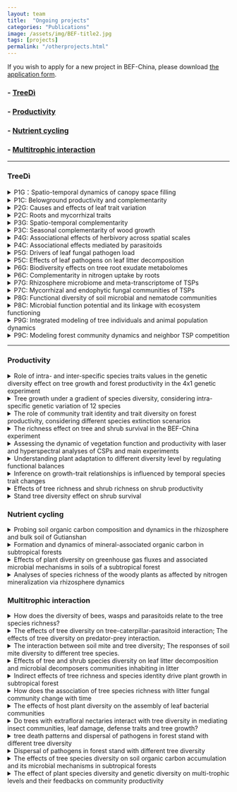 ```yaml
---
layout: team
title:  "Ongoing projects"
categories: "Publications"
image: /assets/img/BEF-title2.jpg
tags: [projects]
permalink: "/otherprojects.html"
---
```

<p>If you wish to apply for a new project in BEF-China, please download <a href="{{site.baseurl}}/assets/file/Application template for working in BEF-China platform.doc">the application form</a>.</p>

### - [TreeDì](#TreeDì)
### - [Productivity](#productivity)
### - [Nutrient cycling](#nutrient-cycling)
### - [Multitrophic interaction](#multitrophic-interaction)

* * *
### TreeDì
<details>
<summary class="dropdown-text"> P1G：Spatio-temporal dynamics of canopy space filling</summary><br>
<div class="row">
      <li class="dropdown-sub">
      <strong><strong>Principal Investigator:</strong></strong> <br>
      Prof. Dr. Goddert von Oheimb, <br>TU Dresden<br>
      <i class="fas fa-envelope"></i> Goddert_v_Oheimb@tu-dresden.de<br>
      Prof. Dr. Werner Härdtle, German Centre for Integrative Biodiversity Research (iDiv)<br>
      <i class="fas fa-envelope"></i> werner.haerdtle@uni.leuphana.de<br>
      <strong>PhD student:</strong><br> Maria Dolores Perles Garcia<br>
      <br>
      <strong><strong>Objectives:</strong></strong> <br>
      *	To analyse crown, branch and leaf traits in relation to tree-tree interactions (TSPs and local neighbourhood);<br>
      *	To analyse trait variability related to canopy filling and light interception;<br>
      *	To quantify how canopy space use complementarity translates into enhanced tree growth.<br>
      </li>
</div>
</details>

<details>
<summary class="dropdown-text"> P1C: Belowground productivity and complementarity</summary><br>
<div class="row">
      <li class="dropdown-sub">
      <strong><strong>Principal Investigator:</strong></strong> <br>
      Assoc. Prof. Dr. Xiaojuan Liu, <br>Institute of Botany, Chinese Academy of Sciences<br>
      <i class="fas fa-envelope"></i> liuxiaojuan06@ibcas.ac.cn<br>
      Dr. Wensheng Bu, Jiangxi Agricultural University<br>
      <i class="fas fa-envelope"></i> bws2007@163.com<br>
      Prof. Dr. Keping Ma, Institute of Botany, Chinese Academy of Sciences<br>
      <i class="fas fa-envelope"></i> kpma@ibcas.ac.cn<br>
      <strong>PhD student:</strong><br>  Hanjiao Gu<br>
      <br>
      <strong><strong>Objectives:</strong></strong> <br>
      *	To analyse species richness effects on fine-root production;<br>
      *	To analyse effects of species composition on fine-root turnover and distribution;<br>
      *	To find the connection between below- and aboveground processes.<br>
      <br>
      <strong><strong>Subproject:</strong></strong> <br>
     1.	The impact of different species diversity levels on nutrient reabsorption in different organs (branches, leaves and fine-root);<br>
     2.	The effects of tree species diversity on productivity and turnover of different fine-root functional groups.<br>
      </li>
</div>
</details>
<details>
<summary class="dropdown-text"> P2G: Causes and effects of leaf trait variation</summary><br>
<div class="row">
      <li class="dropdown-sub">
      <strong><strong>Principal Investigator:</strong></strong> <br>
      Dr. Sylvia Haider, <br>Institute of Biology, Martin-Luther-University Halle-Wittenberg<br>
      <i class="fas fa-envelope"></i> sylvia.haider@botanik.uni-halle.de<br>
      Prof. Dr. Stan Harpole, German Centre for Integrative Biodiversity Research (iDiv)<br>
      <i class="fas fa-envelope"></i> stan.harpole@idiv.de<br>
      <strong>PhD student: </strong><br> Andréa Davrinche<br>
      <br>
      <strong><strong>Objectives:</strong></strong> <br>
      *	To quantify to which degree leaf traits are adjusted to different light conditions along the interaction plane of two tree species;<br>
      *	To analyze trait variation as a response to species and functional diversity of the local neighborhood of the TSP andthe dependence of traits and trait variation on soil nutrient availability;<br>
      *	To relate trait variation and performance of the TSP;<br>
      *	To quantify different components of trait variation to complementarity effects of ecosystem functions.<br>
      <br>
      <strong><strong>Subproject:</strong></strong> <br>
     1.	Complementarity through leaf traits variation: What are the implications of trees diversity for productivity at a tree pair level and a local neighbourhood level?<br>
     2.	How biodiversity-ecosystem functioning relations change with or without the presence of local soil biota.<br>
      </li>
</div>
</details>

<details>
<summary class="dropdown-text"> P2C: Roots and mycorrhizal traits</summary><br>
<div class="row">
      <li class="dropdown-sub">
      <strong><strong>Principal Investigator:</strong></strong> <br>
      Prof. Dr. Zeqing Ma, <br>Institute of Geographic Sciences and Natural Resources Research, Chinese Academy of Sciences<br>
      <i class="fas fa-envelope"></i> mazq@igsnrr.ac.cn<br>
      Dr. Bo Yang, Jingdezhen University<br>
      <i class="fas fa-envelope"></i> yangbomvp@aliyun.com<br>
      <strong>PhD student: </strong><br> Gaigai Ding<br>
      <br>
      <strong><strong>Objectives:</strong></strong> <br>
      *	To characterize tree species by their root morphological and anatomical root traits;<br>
      *	To assess the response of root and mycorrhizal traits to resource patches, different tree neighborhoods, and site-scale resource gradients;<br>
      *	To test whether complementary traits translate into enhanced tree productivity.<br>
      </li>
</div>
</details>

<details>
<summary class="dropdown-text"> P3G: Spatio-temporal complementarity</summary><br>
<div class="row">
      <li class="dropdown-sub">
      <strong><strong>Principal Investigator:</strong></strong> <br>
      Prof. Dr. Christian Wirth, <br>Institute of Biology, Leipzig University (UL)<br>
      <i class="fas fa-envelope"></i> cwirth@uni-leipzig.de<br>
      Prof. Dr. Jürgen Bauhus, <br>Institute of Biology, Leipzig University (UL) & German Centre for Integrative Biodiversity Research (iDiv)<br>
      <i class="fas fa-envelope"></i> juergen.bauhus@waldbau.uni-freiburg.de<br>
      <strong>PhD student:</strong><br> Florian Schnabel<br>
      <br>
      <strong><strong>Objectives:</strong></strong> <br>
      *	Assess how neighborhood diversity affects water use efficiency (~stomatal closure) and growth during drought years for tree species with contrasting stomatal control (water savers vs. spenders);<br>
      *	Test how competitive asymmetry is controlled by diversity at the level of TSPs and their neighborhood based on biometric measurements.<br>
      <br>
      <strong><strong>Subproject:</strong></strong> <br>
     1.	how neighborhood diversity affects water use efficiency (~stomatal closure) and growth during drought years for tree species with contrasting stomatal control (water savers vs. spenders);<br>
     2.	The effects of contrasting climatic conditions on diversity-stability relationships.<br>
      </li>
</div>
</details>

<details>
<summary class="dropdown-text"> P3C: Seasonal complementarity of wood growth</summary><br>
<div class="row">
      <li class="dropdown-sub">
      <strong><strong>Principal Investigator:</strong></strong> <br>
      Assoc. Prof. Dr. Zhiyao Tang, <br>College of Urban and Environmental Sciences, Peking University<br>
      <i class="fas fa-envelope"></i> zytang@urban.pku.edu.cn<br>
      <strong>PhD student: </strong><br> Tongyan Liu<br>
      <br>
      <strong><strong>Objectives:</strong></strong><br>
      *	Analyze whether diverse forests express complementarity in seasonal growth and whether this translates into higher productivity;<br>
      *	Analyze whether diversity advances the start of the growing season;<br>
      *	Relate seasonal growth complementarity to functional diversity of available proxy traits.<br>
      <br>
      <strong><strong>Subproject:</strong></strong> <br>
     1.	Influence of local biodiversity on the seasonality of tree growth;<br>
     2.	Effects of diversity on the seasonality of plant growth and lignification formation;<br>
     3.	Effects of diversity on the seasonality of plant growth and lignification formation.<br>
      </li>
</div>
</details>

<details>
<summary class="dropdown-text"> P4G: Associational effects of herbivory across spatial scales</summary><br>
<div class="row">
      <li class="dropdown-sub">
      <strong><strong>Principal Investigator:</strong></strong> <br>
      Prof. Dr. Andreas Schuldt, <br>Martin-Luther-University Halle-Wittenberg Institute of Biology<br>
      <i class="fas fa-envelope"></i> andreas.schuldt@forst.uni-goettingen.de<br>
      <strong>PhD student:</strong><br> Perttu Anttonen<br>
      <br>
      <strong><strong>Objectives:</strong></strong> <br>
      *	Herbivory & community structure of herbivore feeding guilds across space & time;<br>
      *	Top-down vs. bottom-up control;<br>
      *	Consequences for tree growth & productivity.<br>
      </li>
</div>
</details>

<details>
<summary class="dropdown-text"> P4C: Associational effects mediated by parasitoids</summary><br>
<div class="row">
      <li class="dropdown-sub">
      <strong><strong>Principal Investigator:</strong></strong> <br>
      Prof. Dr. Chaodong Zhu, <br>Institute of zoology, Chinese Academy of Sciences<br>
      <i class="fas fa-envelope"></i> zhucd@ioz.ac.cn<br>
      <strong>PhD student:</strong><br>  Yi Li<br>
      <br>
      <strong><strong>Objectives:</strong></strong> <br>
      *	Moth larvae-predator-parasitoid networks;<br>
      *	Molecular identification pipelines;<br>
      *	Phylogenetic framework for trophic communities.<br>
      </li>
</div>
</details>

<details>
<summary class="dropdown-text"> P5G: Drivers of leaf fungal pathogen load</summary><br>
<div class="row">
      <li class="dropdown-sub">
      <strong><strong>Principal Investigator:</strong></strong> <br>
      Prof. Dr. Helge Bruelheide, <br>Institute of Biology, Martin-Luther-University Halle-Wittenberg<br>
      <i class="fas fa-envelope"></i> helge.bruelheide@botanik.uni-halle.de<br>
      <strong>PhD student: </strong><br>Mariem Saadani<br>
      <br>
      <strong><strong>Objectives:</strong></strong> <br>
      *	To estimate the leaf area infected by fungal pathogens;<br>
      *	To identify all fungal species found on the TSP trees, using morphological and molecular approaches;<br>
      *	To monitor pathogen load and fungal species richness under different crown interaction points of TSPs and to relate these patterns to microclimate;<br>
      *	To study the effect of pathogen load on tree productivity.<br>
      </li>
</div>
</details>

<details>
<summary class="dropdown-text"> P5C: Effects of leaf pathogens on leaf litter decomposition</summary><br>
<div class="row">
      <li class="dropdown-sub">
      <strong><strong>Principal Investigator:</strong></strong> <br>
      Prof. Dr. Lingli Liu, <br>Institute of Botany, Chinese Academy of Sciences<br>
      <i class="fas fa-envelope"></i> lingli.liu@ibcas.ac.cn<br>
      Prof. Dr. Xiaoyong Cui, <br>University of Chinese Academy of Sciences<br>
      <i class="fas fa-envelope"></i> cuixy@ucas.ac.cn<br>
      <strong>PhD student: </strong><br> Lulu Guo<br>
      <br>
      <strong><strong>Objectives:</strong></strong> <br>
      *	To study the temporal course of fungal species composition, in parallel with the leaf chemical composition;<br>
      *	To study leaf decomposition rates and to relate them to species leaf litter composition, pathogen load and local neighbourhood diversity.<br>
      </li>
</div>
</details>

<details>
<summary class="dropdown-text"> P6G: Biodiversity effects on tree root exudate metabolomes</summary><br>
<div class="row">
      <li class="dropdown-sub">
      <strong><strong>Principal Investigator:</strong></strong> <br>
      Prof. Dr.Nicole van Dam, <br>German Centre for Integrative Biodiversity Research (iDiv)<br>
      <i class="fas fa-envelope"></i> Nicole.vandam@idiv.de<br>
      Dr. Steffen Neumann, <br>Leibniz Institute of Plant Biochemistry<br>
      <i class="fas fa-envelope"></i> Steffen.Neumann@ipb-halle.de<br>
      Prof. Dr. Dierk Scheel,<br> Leibniz Institute of Plant Biochemistry<br>
      <i class="fas fa-envelope"></i> Dierk.Scheel@ipb-halle.de<br>
      Dr. Alexander Weinhold,<br> German Centre for Integrative Biodiversity Research (iDiv)<br>
      <i class="fas fa-envelope"></i> alexander.weinhold@idiv.de<br>
      <strong>PhD student: </strong><br> Min Liu<br>
      <br>
      <strong><strong>Objectives:</strong></strong> <br>
      *	Characterise tree species-specific root exudation metabolomes in plots with different levels of (functional) diversity;<br>
      *	Analyse if tree species interactions drive changes in root exudation patterns and profiles;<br>
      *	Assess the degree of complementarity in root exudate metabolomes in local neighbourhoods.<br>
      </li>
</div>
</details>

<details>
<summary class="dropdown-text"> P6C: Complementarity in nitrogen uptake by roots</summary><br>
<div class="row">
      <li class="dropdown-sub">
      <strong><strong>Principal Investigator:</strong></strong> <br>
      Prof. Dr. Xingliang Xu, <br>Institute of Geographic Sciences and Natural Resources Research, Chinese Academy of Sciences<br>
      <i class="fas fa-envelope"></i> xuxingl@hotmail.com<br>
      Assoc. Prof. Dr. Naili Zhang, Beijing Forestry University<br>
      <i class="fas fa-envelope"></i> zhangnaili@bjfu.edu.cn<br>
      <strong>PhD student:</strong><br>  Sirong Zhang, Min Liu<br>
      <br>
      <strong><strong>Objectives:</strong></strong> <br>
      *	Characterise N-acquisition strategies, incl. soil microbes;<br>
      *	Explore how trees and soil microbes acquire available N via chemical, temporal and spatial niche differentiation;<br>
      *	Examine if tree species benefit from shared mycorrhizal networks;<br>
      *	Analyse degree of complementarity N- uptake in local neighbourhoods over different soil depths and seasons.<br>
      <br>
      <strong><strong>Subproject:</strong></strong> <br>
     1.	How does tree species diversity and neighbour effects affect plant-soil feedback processes;<br>
     2.	Complementarity in root nitrogen uptake between neighbourhood trees.<br>
      </li>
</div>
</details>

<details>
<summary class="dropdown-text"> P7G: Rhizosphere microbiome and meta-transcriptome of TSPs</summary><br>
<div class="row">
      <li class="dropdown-sub">
      <strong><strong>Principal Investigator:</strong></strong> <br>
      Dr. Tesfaye Wubet, <br>Institute of Biology, Martin-Luther-University Halle-Wittenberg; Helmholtz center for Environmental research (UFZ)<br>
      <i class="fas fa-envelope"></i> tesfaye.wubet@ufz.de<br>
      <strong>PhD student:</strong><br>  Bala Singavarapu<br>
      <br>
      <strong><strong>Objectives:</strong></strong> <br>
      *	Assess how the rhizosphere microbiome composition of mono- and hetero-specific TSPs change within and across diversity levels;<br>
      *	Study the patterns of rhizosphere metagenome/ metatranscriptome profiles of TSPs across diversity levels;<br>
      *	Identify the drivers and assess the relationships of the microbial co-occurrence network patterns and the functional gene profiles of mono- and hetero-specific TSPs across diversity levels.<br>
      </li>
</div>
</details>

<details>
<summary class="dropdown-text"> P7C: Mycorrhizal and endophytic fungal communities of TSPs</summary><br>
<div class="row">
      <li class="dropdown-sub">
      <strong><strong>Principal Investigator:</strong></strong> <br>
      Prof. Dr. Liangdong Guo,<br> Institute of Microbiology, Chinese Academy of Sciences<br>
      <i class="fas fa-envelope"></i> guold@im.ac.cn<br>
      <strong>PhD student:</strong><br> Huiyun Gan<br>
      <br>
      <strong><strong>Objectives:</strong></strong> <br>
      *	Analyze how root associated fungal community composition of mono- and hetero-specific TSPs change within and across diversity levels and environmental conditions;<br>
      *	Assess the link between root associated microbial communities with root traits, nitrogen acquisition and exudation profiles.<br>
      </li>
</div>
</details>

<details>
<summary class="dropdown-text"> P8G: Functional diversity of soil microbial and nematode communities</summary><br>
<div class="row">
      <li class="dropdown-sub">
      <strong><strong>Principal Investigator:</strong></strong> <br>
      Dr. Simone Cesarz,<br> Leipzig University, German Centre for Integrative Biodiversity Research (iDiv)<br>
      <i class="fas fa-envelope"></i> simone.cesarz@idiv.de<br>
      Prof. Dr. Nico Eisenhauer, Leipzig University, German Centre for Integrative Biodiversity Research (iDiv)<br>
      <i class="fas fa-envelope"></i> nico.eisenhauer@idiv.de<br>
      <strong>PhD student:</strong><br> Rémy Beugnon<br>
      <br>
      <strong><strong>Objectives:</strong></strong> <br>
      *	To analyse if dissimilarity of TSPs increases functional diversity of soil microorganisms and soil nematodes;<br>
      *	To analyse if more complex environments (diversity of the local neighbourhood) steepen this slope due to a higher diversity of organic inputs and microhabitats, whic is expected to increase the functional diversity of soil microorganisms and soil nematodes;<br>
      *	To analyse if increased functional diversity of soil organisms results in increased biomass of microorganisms and nematodes (consumer biomass).<br>
      <br>
      <strong><strong>Subproject:</strong></strong> <br>
     1.	The impact of TSPs on functional diversity of soil microorganisms and soil nematodes;<br>
     2.	Effect of tree diversity on soil microbial community metabolism with potential implications for C dynamics;<br>
     3.	Effects of litter chemical quality on soil communities (composition and functions) and consequences for litter decomposition;<br>
     4.	The spatial extent of tree species interactions for additive and non-additive effects on basal respiration.<br>
      </li>
</div>
</details>

<details>
<summary class="dropdown-text"> P8C: Microbial function potential and its linkage with ecosystem functioning</summary><br>
<div class="row">
      <li class="dropdown-sub">
      <strong><strong>Principal Investigator:</strong></strong> <br>
      Prof. Dr. Yanfen Wang, <br>University of Chinese Academic of Sciences<br>
      <i class="fas fa-envelope"></i> yfwang@ucas.ac.cn<br>
      Assoc. Prof. Dr. Kai Xue, University of Chinese Academic of Sciences<br>
      <i class="fas fa-envelope"></i> xuekai@ucas.ac.cn<br>
      <strong>PhD student: </strong><br> Jianqing Du<br>
      <br>
      <strong><strong>Objectives:</strong></strong> <br>
      *	To identify the functional diversity of soil microorganisms involved in nitrogen cycling processes;<br>
      *	To link microbial functional diversity with corresponding ecosystem functioning by measuring soil extracellular enzyme activities and ecosystem process rates;<br>
      *	To determine the response of microbial functional gene diversity and corresponding ecosystem functioning to the functional dissimilarity of the local tree neighbourhood.<br>
      </li>
</div>
</details>

<details>
<summary class="dropdown-text"> P9G: Integrated modeling of tree individuals and animal population dynamics</summary><br>
<div class="row">
      <li class="dropdown-sub">
      <strong><strong>Principal Investigator:</strong></strong> <br>
      Prof. Dr. Ulrich Brose,<br> Friedrich-Schiller University Jena, Institute of Biodiversity / German Centre for Integrative Biodiversity Research (iDiv)<br>
      <i class="fas fa-envelope"></i> ulrich.brose@idiv.de<br>
      <strong>PhD student:</strong><br> Georg Albert<br>
      <br>
      <strong><strong>Objectives:</strong></strong> <br>
      *	To model the dynamics of herbivore, pathogen and rhizosphere populations on landscapes (grids) composed of tree individuals as habitat compartments (grid cells);<br>
      *	To establish spatially-explicit models of tree individuals, their tree-tree interactions, and neighborhood effects;<br>
      *	To predict tree growth in novel models synthesizing population- and individual-level processes for animals and trees, respectively, which will address interaction processes such as enemy dilution and facilitation.<br>
      </li>
</div>
</details>

<details>
<summary class="dropdown-text"> P9C: Modeling forest community dynamics and neighbor TSP competition</summary><br>
<div class="row">
      <li class="dropdown-sub">
      <strong><strong>Principal Investigator:</strong></strong> <br>
      Prof. Dr. Weiguo Sang, <br>Minzu University of China<br>
      <i class="fas fa-envelope"></i> swg@muc.edu.cn<br>
      Prof. Dr. Shaopeng Wang, College of Urban and Environmental Sciences, Peking University<br>
      <i class="fas fa-envelope"></i> shaopeng.wang@pku.edu.cn<br>
      <strong>PhD student:</strong><br>  Chenyu Huang<br>
      <br>
      <strong><strong>Objectives:</strong></strong> <br>
      *	To model the change between TSP partners and the whole patch change through time;<br>
      *	To simulate tree interactions for forest development;<br>
      *	To use the models to understand the dynamic interactions of trees in mature forests.<br>
      </li>
</div>
</details>

* * *
### Productivity
<details>
<summary class="dropdown-text"> Role of intra- and inter-specific species traits values in the genetic diversity effect on tree growth and forest productivity in the 4x1 genetic experiment</summary><br>
<div class="row">
    <div class="col-md-3">
    <img class = "img3" src=" {{ site.baseurl }}/assets/projects/FrancaBongers/FrancaBongers1.jpg">
    </div>
    <div class="col-md-3">
      <img class = "img3" src=" {{ site.baseurl }}/assets/projects/FrancaBongers/FrancaBongers2.jpg">
    </div>
    <div class="col-md-4">
    <li class="dropdown-sub"><strong>Principal Investigators:</strong> <br>
    Assoc. Prof. Dr. Xiaojuan Liu<br>
    Institute of Botany, Chinese Academy of Sciences<br>
    <i class="fas fa-envelope"></i> liuxiaojuan06<img class = "img3" src=" {{ site.baseurl }}/assets/img/emailicon.png">ibcas.ac.cn<br>
    Prof. Dr. Keping Ma<br>
    Institute of Botany, Chinese Academy of Sciences<br>
    <i class="fas fa-envelope"></i> kpma@ibcas.ac.cn<br>
    <strong>Postdoc: Dr. Franca J Bongers</strong>
    </li>
    </div>
</div>

</details>

<details>
<summary class="dropdown-text"> Tree growth under a gradient of species diversity, considering intra-specific genetic variation of 12 species</summary><br>
<div class="row">
    <div class="col-md-3">
    <img class = "img3" src=" {{ site.baseurl }}/assets/projects/FrancaBongers/FrancaBongers3.jpg">
    </div>
    <div class="col-md-3">
      <img class = "img3" src=" {{ site.baseurl }}/assets/projects/FrancaBongers/FrancaBongers4.jpg">
    </div>
    <div class="col-md-4">
    <li class="dropdown-sub"><strong>Principal Investigators:</strong><br>
    Assoc. Prof. Dr. Xiaojuan Liu<br>
    Institute of Botany, Chinese Academy of Sciences<br>
    <i class="fas fa-envelope"></i> liuxiaojuan06@ibcas.ac.cn<br>
    Prof. Dr. Keping Ma<br>
    Institute of Botany, Chinese Academy of Sciences<br>
    <i class="fas fa-envelope"></i> kpma@ibcas.ac.cn<br>
    <strong>Postdoc: Dr. Franca J Bongers</strong>
    </li>
    </div>
</div>
</details>

<details>
<summary class="dropdown-text"> The role of community trait identity and trait diversity on forest productivity, considering different species extinction scenarios</summary><br>
<div class="row">
    <div class="col-md-3">
    <img class = "img3" src=" {{ site.baseurl }}/assets/projects/FrancaBongers/trait1.jpg">
    </div>
    <div class="col-md-3">
      <img class = "img3" src=" {{ site.baseurl }}/assets/projects/FrancaBongers/trait2.jpg">
    </div>
    <div class="col-md-4">
    <li class="dropdown-sub"><strong>Principal Investigators:</strong><br>
    Assoc. Prof. Dr. Xiaojuan Liu<br>
    Institute of Botany, Chinese Academy of Sciences<br>
    <i class="fas fa-envelope"></i> liuxiaojuan06@ibcas.ac.cn<br>
    Prof. Dr. Keping Ma<br>
    Institute of Botany, Chinese Academy of Sciences<br>
    <i class="fas fa-envelope"></i> kpma@ibcas.ac.cn<br>
    <strong>Postdoc: Dr. Franca J Bongers</strong>
    </li>
    </div>
</div>

</details>

<details>
<summary class="dropdown-text"> The richness effect on tree and shrub survival in the BEF-China experiment</summary><br>
<div class="row">
    <div class="col-md-3">
    <img class = "img3" src=" {{ site.baseurl }}/assets/projects/ShanLi/shanli1.jpg">
    </div>
    <div class="col-md-3">
      <img class = "img3" src=" {{ site.baseurl }}/assets/projects/ShanLi/shanli2.jpg">
    </div>
    <div class="col-md-4">
    <li class="dropdown-sub"><strong>Principal Investigators:</strong><br>
    Assoc. Prof. Dr. Xiaojuan Liu<br>
    Institute of Botany, Chinese Academy of Sciences<br>
    <i class="fas fa-envelope"></i> liuxiaojuan06@ibcas.ac.cn<br>
    Prof. Dr. Keping Ma<br>
    Institute of Botany, Chinese Academy of Sciences<br>
    <i class="fas fa-envelope"></i> kpma@ibcas.ac.cn<br>
    <strong>Postdoc: Dr. Shan Li</strong>
    </li>
    </div>
</div>

</details>

<details>
<summary class="dropdown-text"> Assessing the dynamic of vegetation function and productivity with laser and hyperspectral analyses of CSPs and main experiments</summary><br>
<div class="row">
    <!-- <div class="col-md-3">
    <img class = "img3" src=" {{ site.baseurl }}/assets/projects/Michael/Michael1.jpg">
    <img class = "img3" src=" {{ site.baseurl }}/assets/projects/Michael/Michael2.jpg">
    </div> -->
    <div class="col-md-6">
    <li class="dropdown-sub"><strong>Principal Investigators:</strong> <br>
    Assoc. Prof. Dr. Xiaojuan Liu<br>
    Institute of Botany, Chinese Academy of Sciences<br>
    <i class="fas fa-envelope"></i> liuxiaojuan06@ibcas.ac.cn<br>
    Prof. Dr. Bernhard Schmid<br>
    University of Zurich<br>
    <i class="fas fa-envelope"></i> bernhard.schmid@ieu.uzh.ch<br>
    Prof. Dr. Keping Ma<br>
    Institute of Botany, Chinese Academy of Sciences<br>
    <i class="fas fa-envelope"></i> kpma@ibcas.ac.cn<br>
    Prof. Dr. Michael E. Schaepman<br>
    University of Zurich<br>
    <i class="fas fa-envelope"></i> michael.schaepman@geo.uzh.ch<br>	 
    </li>
    </div>
</div>

</details>

<details>
<summary class="dropdown-text"> Understanding plant adaptation to different diversity level by regulating functional balances</summary><br>
<div class="row">
      <li class="dropdown-sub">
      <strong><strong>Principal Investigator:</strong></strong> <br>
      Assoc. Prof. Dr. Xiaojuan Liu <br> Institute of Botany, Chinese Academy of Sciences<br>
      <i class="fas fa-envelope"></i> liuxiaojuan06@ibcas.ac.cn<br>
      Prof. Dr. Keping Ma, Institute of Botany, Chinese Academy of Sciences<br>
      <i class="fas fa-envelope"></i> kpma@ibcas.ac.cn<br>  
      <strong>Postdoc:</strong> Lan Zhang
      </li>
</div>
</details>

<details>
<summary class="dropdown-text"> Inference on growth-trait relationships is influenced by temporal species trait changes</summary><br>
<div class="row">
      <li class="dropdown-sub">
      <strong><strong>Principal Investigator:</strong></strong> <br>
      Assoc. Prof. Dr. Xiaojuan Liu <br>Institute of Botany, Chinese Academy of Sciences<br>
      <i class="fas fa-envelope"></i> liuxiaojuan06@ibcas.ac.cn<br>
      Prof. Dr. Keping Ma <br> Institute of Botany, Chinese Academy of Sciences<br>
      <i class="fas fa-envelope"></i> kpma@ibcas.ac.cn<br>  
     <strong>Postdoc:</strong> Franca J. Bongers
      </li>
</div>
</details>

<details>
<summary class="dropdown-text"> Effects of tree richness and shrub richness on shrub productivity</summary><br>
<div class="row">
      <li class="dropdown-sub">
      <strong><strong>Principal Investigator:</strong></strong> <br>
      Assoc. Prof. Dr. Xiaojuan Liu <br> Institute of Botany, Chinese Academy of Sciences<br>
      <i class="fas fa-envelope"></i>liuxiaojuan06@ibcas.ac.cn<br>
      <strong>Master student:</strong> Anpeng Cheng
      </li>
</div>
</details>


<details>
<summary class="dropdown-text"> Stand tree diversity effect on shrub survival</summary><br>
<div class="row">
      <li class="dropdown-sub">
      <strong><strong>Principal Investigator:</strong></strong> <br>
      Assoc. Prof. Dr. Xiaojuan Liu <br>Institute of Botany, Chinese Academy of Sciences<br>
      <i class="fas fa-envelope"></i> liuxiaojuan06@ibcas.ac.cn<br>
      Prof. Dr. Jingwen Li <br> Beijing Forestry University<br>
      <i class="fas fa-envelope"></i> lijingwen@bjfu.edu.cn<br>
      <strong>Master student: </strong> Yujie Xue
      </li>
</div>
</details>


### Nutrient cycling
<details>
<summary class="dropdown-text"> Probing soil organic carbon composition and dynamics in the rhizosphere and bulk soil of Gutianshan</summary><br>
<div class="row">
    <div class="col-md-3">
      <img class = "img3" src=" {{ site.baseurl }}/assets/projects/YufuJia/YufuJia1.jpg">
    </div>
    <div class="col-md-3">
      <img class = "img3" src=" {{ site.baseurl }}/assets/projects/YufuJia/YufuJia2.jpg">
    </div>
    <div class="col-md-4">
      <li class="dropdown-sub"><strong>Principal Investigators:</strong><br>
        Prof. Dr. Xiaojuan Feng<br>
        Institute of Botany, Chinese Academy of Sciences<br>
        <i class="fas fa-envelope"></i> xfeng@ibcas.ac.cn<br>
        Assist. Prof. Dr. Yufu Jia<br>
        Institute of Botany, Chinese Academy of Sciences<br>
        <i class="fas fa-envelope"></i> yufu123jia@163.com<br>
      </li>
    </div>
</div>
</details>

<details>
<summary class="dropdown-text"> Formation and dynamics of mineral-associated organic carbon in subtropical forests</summary><br>
<div class="row">
    <div class="col-md-3">
      <img class = "img3" src=" {{ site.baseurl }}/assets/projects/ZongguangLiu/ZongguangLiu1.jpg">
    </div>
    <div class="col-md-3">
      <img class = "img3" src=" {{ site.baseurl }}/assets/projects/ZongguangLiu/ZongguangLiu2.jpg">
    </div>
    <div class="col-md-4">
    <li class="dropdown-sub"><strong>Principal Investigators:</strong><br>
    Prof. Dr. Xiaojuan Feng	Institute of Botany, Chinese Academy of Sciences<br>
    <i class="fas fa-envelope"></i> xfeng@ibcas.ac.cn<br>
    <strong>PhD student: Zongguang Liu</strong>
    </li>
    </div>
</div>
</details>

<details>
<summary class="dropdown-text"> Effects of plant diversity on greenhouse gas fluxes and associated microbial mechanisms in soils of a subtropical forest</summary><br>
<div class="row">
    <div class="col-md-3">
    <img class = "img3" src=" {{ site.baseurl }}/assets/projects/XiaoqiZhou/XiaoqiZhou.jpg">
    </div>
    <div class="col-md-4">
    <li class="dropdown-sub"><strong>Principal Investigators:</strong><br>
    Prof. Dr. Xiaoqi Zhou<br>
    School of Ecological and Environmental Sciences, East China Normal University<br>
    <i class="fas fa-envelope"></i> xqzhou@des.ecnu.edu.cn
    </li>
    </div>
</div>

</details>

<details>
<summary class="dropdown-text"> Analyses of species richness of the woody plants as affected by nitrogen mineralization via rhizosphere dynamics</summary><br>
<div class="row">
      <li class="dropdown-sub">
      <strong><strong>Principal Investigator:</strong></strong> <br>
      Assoc. Prof. Dr. Naili Zhang <br>Beijing Forestry University<br>
      <i class="fas fa-envelope"></i> zhangnaili@bjfu.edu.cn<br>
      Assoc. Prof. Dr. Laiye Qu <br>Research Center of Eco-environmental Sciences, Chinese Academy of Sciences<br>
      <i class="fas fa-envelope"></i> lyqu@rcees.ac.cn<br>
      <strong>Master student: </strong>Siyu Gun
      </li>
</div>
</details>

### Multitrophic interaction
<details>
<summary class="dropdown-text"> How does the diversity of bees, wasps and parasitoids relate to the tree species richness?</summary><br>
<div class="row">
    <div class="col-md-3">
    <img class = "img3" src=" {{ site.baseurl }}/assets/projects/PengfeiGuo/PengfeiGuo1.jpg">
    </div>
    <div class="col-md-3">
      <img class = "img3" src=" {{ site.baseurl }}/assets/projects/PengfeiGuo/PengfeiGuo2.jpg">
    </div>
    <div class="col-md-4">
    <li class="dropdown-sub"><strong>Principal Investigators:</strong><br>
    Chaodong Zhu<br>
    Institute of Zoology, Chinese Academy of Sciences<br>
    <i class="fas fa-envelope"></i> zhucd@ioz.ac.cn<br>
    <strong>PhD student: Pengfei Guo</strong>
    </li>
    </div>
</div>

</details>

<details>
<summary class="dropdown-text"> The effects of tree diversity on tree-caterpillar-parasitoid interaction; The effects of tree diversity on predator-prey interaction.
</summary><br>
<div class="row">
    <li class="dropdown-sub"><strong>Principal Investigators:</strong><br>
    Chaodong Zhu<br>
    Institute of Zoology, Chinese Academy of Sciences<br>
    <i class="fas fa-envelope"></i> zhucd@ioz.ac.cn<br>
    <strong>Master student: </strong> Jingting Chen
    </li>
</div>

</details>

<details>
<summary class="dropdown-text"> The interaction between soil mite and tree diversity; The responses of soil mite diversity to different tree species.</summary><br>
<div class="row">
    <div class="col-md-3">
    <img class = "img3" src=" {{ site.baseurl }}/assets/projects/YannanChen/YannanChen1.jpg">
    </div>
    <div class="col-md-3">
      <img class = "img3" src=" {{ site.baseurl }}/assets/projects/YannanChen/YannanChen2.jpg">
    </div>
    <div class="col-md-4">
    <li class="dropdown-sub"><strong>Principal Investigators:</strong><br>
    Prof. Dr. Jun Chen<br>
    Institute of Zoology, Chinese Academy of Sciences<br>
    <i class="fas fa-envelope"></i> chenj@ioz.ac.cn<br>
    Prof. Dr. Chaodong Zhu<br>
    Institute of Zoology, Chinese Academy of Sciences<br>
    <i class="fas fa-envelope"></i> zhucd@ioz.ac.cn <br>
    <strong>Master student</strong>Yannan Chen
    </li>
    </div>
</div>

</details>

<details>
<summary class="dropdown-text"> Effects of tree and shrub species diversity on leaf litter decomposition and microbial decomposers communities inhabiting in litter</summary><br>
<div class="row">
    <div class="col-md-3">
    <img class = "img3" src=" {{ site.baseurl }}/assets/projects/Honglin/Honglin1.jpg">
    </div>
    <div class="col-md-3">
      <img class = "img3" src=" {{ site.baseurl }}/assets/projects/Honglin/Honglin2.jpg">
    </div>
    <div class="col-md-4">
    <li class="dropdown-sub"><strong>Principal Investigators:</strong><br>
      Assoc. Prof. Dr. Naili Zhang<br>
     Beijing Forestry University<br>
      <i class="fas fa-envelope"></i> zhangnaili@bjfu.edu.cn<br>
    <strong>Postdoc: Dr. Hong Lin</strong>
    </li>
    </div>
</div>

</details>

<details>
<summary class="dropdown-text"> Indirect effects of tree richness and species identity drive plant growth in subtropical forest</summary><br>
<div class="row">
    <div class="col-md-3">
    <img class = "img3" src=" {{ site.baseurl }}/assets/projects/Honglin/Honglin3.jpg">
    </div>
    <div class="col-md-3">
      <img class = "img3" src=" {{ site.baseurl }}/assets/projects/Honglin/Honglin4.jpg">
    </div>
    <div class="col-md-4">
    <li class="dropdown-sub"><strong>Principal Investigators:</strong><br>
      Assoc. Prof. Dr. Naili Zhang<br>
     Beijing Forestry University<br>
      <i class="fas fa-envelope"></i> zhangnaili@bjfu.edu.cn<br>
    <strong>Postdoc: Dr. Hong Lin</strong>
    </li>
    </div>
</div>
</details>

<details>
<summary class="dropdown-text"> How does the association of tree species richness with litter fungal community change with time</summary><br>
<div class="row">
    <div class="col-md-3">
    <img class = "img3" src=" {{ site.baseurl }}/assets/projects/XinleiZhang/XinleiZhang1.jpg">
    </div>
    <div class="col-md-3">
      <img class = "img3" src=" {{ site.baseurl }}/assets/projects/XinleiZhang/XinleiZhang2.jpg">
    </div>
    <div class="col-md-4">
    <li class="dropdown-sub"><strong>Principal Investigators:</strong><br>
      Assoc. Prof. Dr. Naili Zhang<br>
      Beijing Forestry University<br>
      <i class="fas fa-envelope"></i> zhangnaili@bjfu.edu.cn<br>
    <strong>Master student: Xinlei Zhang</strong>
    </li>
    </div>
</div>

</details>

<details>
<summary class="dropdown-text"> The effects of host plant diversity on the assembly of leaf bacterial communities</summary><br>
<div class="row">
    <div class="col-md-3">
    <img class = "img3" src=" {{ site.baseurl }}/assets/projects/yangxian/yangxian1.jpg">
    </div>
    <div class="col-md-3">
      <img class = "img3" src=" {{ site.baseurl }}/assets/projects/yangxian/yangxian2.jpg">
    </div>
    <div class="col-md-4">
    <li class="dropdown-sub"><strong>Principal Investigators:</strong><br>
    Prof. Dr. Lin Jiang<br>
    Georgia Institute of Technology<br>
    <i class="fas fa-envelope"></i> lin.jiang@biology.gatech.edu<br>
    <strong>PhD student: Xian Yang</strong>
    </li>
    </div>
</div>

</details>


<details>
<summary class="dropdown-text"> Do trees with extrafloral nectaries interact with tree diversity in mediating insect communities, leaf damage, defense traits and tree growth?</summary><br>
<div class="row">
    <div class="col-md-3">
      <img class = "img3" src=" {{ site.baseurl }}/assets/projects/MichaelStaab/MichaelStaab1.jpg">
      <img class = "img3" src=" {{ site.baseurl }}/assets/projects/MichaelStaab/MichaelStaab2.jpg">
    </div>
    <div class="col-md-6">
    <li class="dropdown-sub"><strong>Principal Investigators:</strong><br>
    Assoc. Prof. Dr. Xiaojuan Liu<br>
    Institute of Botany, Chinese Academy of Sciences<br>
    <i class="fas fa-envelope"></i> liuxiaojuan06@ibcas.ac.cn<br>
      Assoc. Prof. Dr. Naili Zhang<br>
     Beijing Forestry University<br>
      <i class="fas fa-envelope"></i> zhangnaili@bjfu.edu.cn<br>
    Assoc. Prof. Dr. Michael Staab<br>
    University of Freiburg<br>
    <i class="fas fa-envelope"></i> michael.staab@nature.uni-freiburg.de<br>
    <strong>Master student: Stefanie Pietsch</strong>
    </li>
    </div>
</div>

</details>

<details>
<summary class="dropdown-text"> tree death patterns and dispersal of pathogens in forest stand with different tree diversity </summary><br>
<div class="row">
    <div class="col-md-4">
    <li class="dropdown-sub"><strong><strong>Principal Investigators:</strong></strong><br>
    Assoc. Prof. Dr. Yu Liang<br>
    Institute of Botany, Chinese Academy of Sciences<br>
    <i class="fas fa-envelope"></i> coolrain@ibcas.ac.cn<br>
    <strong>Master student: Shaoran Li</strong>
    </li>
    </div>
</div>

</details>

<details>
<summary class="dropdown-text"> Dispersal of pathogens in forest stand with different tree diversity</summary><br>
<div class="row">
    <div class="col-md-3">
    <img class = "img3" src=" {{ site.baseurl }}/assets/projects/ShaoranLi/ShaoranLi2.jpg">
    </div>
    <div class="col-md-3">
      <img class = "img3" src=" {{ site.baseurl }}/assets/projects/ShaoranLi/ShaoranLi1.jpg">
    </div>
    <div class="col-md-4">
    <li class="dropdown-sub"><strong><strong>Principal Investigators:</strong></strong><br>
    Assoc. Prof. Dr. Yu Liang<br>
    Institute of Botany, Chinese Academy of Sciences<br>
    <i class="fas fa-envelope"></i> coolrain@ibcas.ac.cn<br>
    <strong>Master student: Shaoran Li</strong>
    </li>
    </div>
</div>

</details>

<details>
<summary class="dropdown-text"> The effects of tree species diversity on soil organic carbon accumulation and its microbial mechanisms in subtropical forests</summary><br>
<div class="row">
    <div class="col-md-3">
    <img class = "img3" src=" {{ site.baseurl }}/assets/projects/YinLi/li1.jpg">
    </div>
    <div class="col-md-3">
      <img class = "img3" src=" {{ site.baseurl }}/assets/projects/YinLi/li2.jpg">
    </div>
    <div class="col-md-4">
    <li class="dropdown-sub"><strong>Principal Investigators:</strong><br>
    Assoc. Prof. Dr. Yin Li	Sanming University<br>
    <i class="fas fa-envelope"></i> lijiang413508@126.com
    </li>
    </div>
</div>

</details>

<details>
<summary class="dropdown-text"> The effect of plant species diversity and genetic diversity on multi-trophic levels and their feedbacks on community productivity </summary><br>
<div class="row">
      <li class="dropdown-sub">
      <strong>Principal Investigator:</strong> <br>
      Assoc. Prof. Dr. Xiaojuan Liu <br>Institute of Botany, Chinese Academy of Sciences<br>
      <i class="fas fa-envelope"></i> liuxiaojuan06@ibcas.ac.cn<br>
      Prof. Dr. Keping Ma <br> Institute of Botany, Chinese Academy of Sciences<br>
      <i class="fas fa-envelope"></i> kpma@ibcas.ac.cn<br>
     <strong>PhD student: </strong>Ting Tang
      </li>
</div>
</details>
